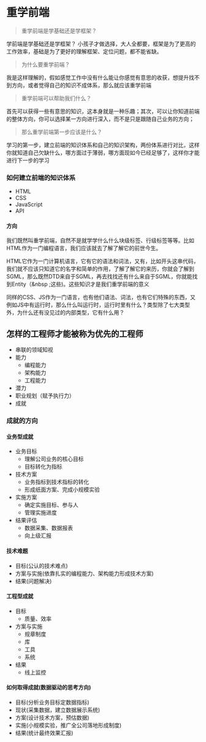 # 重学前端

> 重学前端是学基础还是学框架？

学前端是学基础还是学框架？ 小孩子才做选择，大人全都要，框架是为了更高的工作效率，基础是为了更好的理解框架、定位问题，都不能省缺。

> 为什么要重学前端？  

我是这样理解的，假如感觉工作中没有什么能让你感觉有意思的收获，想提升找不到方向，或者觉得自己的知识不成体系，那么就应该重学前端

> 重学前端可以帮助我们什么？

首先可以获得一些有意思的知识，这本身就是一种乐趣；其次，可以让你知道前端的整体方向，你可以选择某一方向进行深入，而不是只是跟随自己业务的方向；

> 那么重学前端第一步应该是什么？

学习的第一步，建立前端的知识体系和自己的知识架构，两份体系进行对比，这样你就知道自己欠缺什么，哪方面过于薄弱，哪方面现如今已经足够了，这样你才能进行下一步的学习

###  如何建立前端的知识体系

+ HTML
+ CSS
+ JavaScript
+ API

####  方向

我们既然叫重学前端，自然不是就学学什么什么块级标签、行级标签等等。比如HTML作为一门编程语言，我们应该就去了解了解它的前世今生。

HTML它作为一门计算机语言，它有它的语法和词法，又有，比如开头<!doctype html>这串代码，我们就不应该只知道它的名字和简单的作用，了解了解它的来历，你就会了解到SGML，那么既然DTD来自于SGML，再去找找还有什么来自于SGML，你就能找到Entity（&nbsp ;这些)。这些知识才是我们重学前端的意义

同样的CSS、JS作为一门语言，也有他们语法、词法，也有它们特殊的东西，又例如JS中有运行时，那么什么叫运行时，运行时里有什么？类型除了七大类型外，为什么还有没见过的内部类型，它有什么用？

## 怎样的工程师才能被称为优先的工程师
+ 串联的领域知视
+ 能力
  + 编程能力
  + 架构能力
  + 工程能力
+ 潜力
+ 职业规划（赋予执行力）
+ 成就

### 成就的方向
#### 业务型成就
+ 业务目标
  + 理解公司业务的核心目标
  + 目标转化为指标
+ 技术方案
  + 业务指标到技术指标的转化
  + 形成纸面方案、完成小规模实验
+ 实施方案
  + 确定实施目标、参与人
  + 管理实施进度
+ 结果评估
  + 数据采集、数据报表
  + 向上级汇报
#### 技术难题
+ 目标(公认的技术难点)
+ 方案与实施(依靠扎实的编程能力、架构能力形成技术方案)
+ 结果(问题解决)
#### 工程型成就
+ 目标
  + 质量、效率
+ 方案与实施
  + 规章制度
  + 库
  + 工具
  + 系统
+ 结果
  + 线上监控

#### 如何取得成就(数据驱动的思考方向)
+ 目标(分析业务目标定数据指标)
+ 现状(采集数据，建立数据展示系统)
+ 方案(设计技术方案，预估数据)
+ 实施(小规模实验，推广全公司落地形成制度)
+ 结果(统计最终效果汇报)